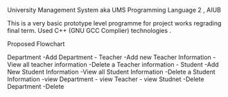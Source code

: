 University Management System aka UMS 
Programming Language 2 , AIUB 

This is a very basic prototype level programme for project works regrading final term. 
Used C++ (GNU GCC Complier) technologies .

Proposed Flowchart 

Department 
-Add Department
	- Teacher
		-Add new Teacher Information
		-View all teacher information
		-Delete a Teacher information 
	- Student 
		-Add New Student Information
		-View all Student Information 
		-Delete a Student Information
-view Department
	- view Teacher
	- view Studnet
-Delete Department
	-Delete 

